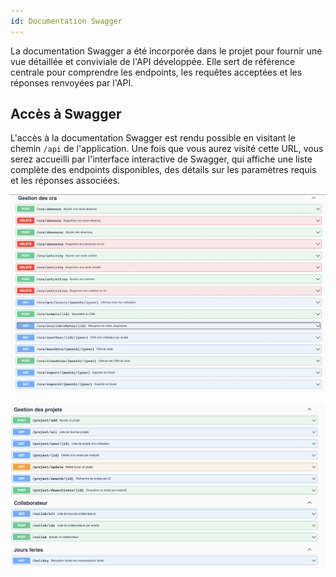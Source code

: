 ```yaml
---
id: Documentation Swagger
---
```

La documentation Swagger a été incorporée dans le projet pour fournir une vue détaillée et conviviale de l'API développée. Elle sert de référence centrale pour comprendre les endpoints, les requêtes acceptées et les réponses renvoyées par l'API.

## Accès à Swagger

L'accès à la documentation Swagger est rendu possible en visitant le chemin `/api` de l'application. 
Une fois que vous aurez visité cette URL, vous serez accueilli par l'interface interactive de Swagger, qui affiche une liste complète des endpoints disponibles, des détails sur les paramètres requis et les réponses associées.

![capture](../static/img/swagger1.png)  

![capture](../static/img/swagger2.png) 